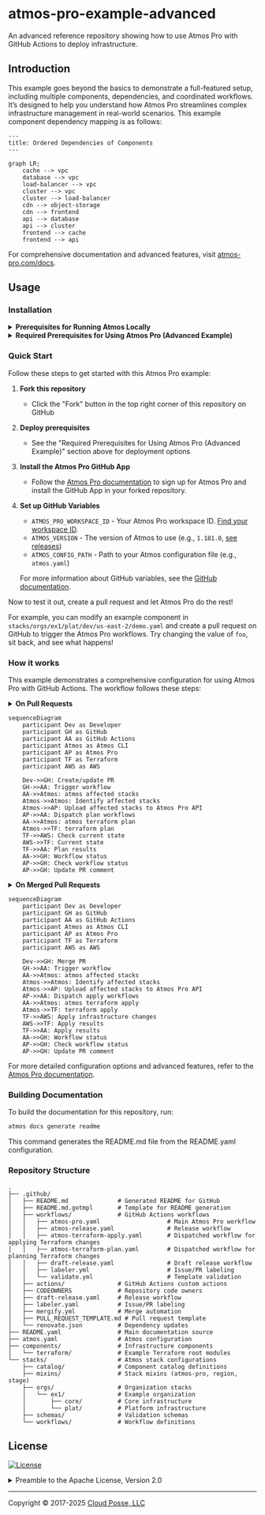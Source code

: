 # atmos-pro-example-advanced

An advanced reference repository showing how to use Atmos Pro with GitHub Actions to deploy infrastructure.

## Introduction

This example goes beyond the basics to demonstrate a full-featured setup, including multiple components, dependencies,
and coordinated workflows. It’s designed to help you understand how Atmos Pro streamlines complex infrastructure
management in real-world scenarios. This example component dependency mapping is as follows:

```mermaid
---
title: Ordered Dependencies of Components
---

graph LR;
    cache --> vpc
    database --> vpc
    load-balancer --> vpc
    cluster --> vpc
    cluster --> load-balancer
    cdn --> object-storage
    cdn --> frontend
    api --> database
    api --> cluster
    frontend --> cache
    frontend --> api
```

For comprehensive documentation and advanced features, visit [atmos-pro.com/docs](https://atmos-pro.com/docs).

## Usage

### Installation

<details>
<summary><strong>Prerequisites for Running Atmos Locally</strong></summary>

In order to trigger workflows from this GitHub repository, the Atmos Pro GitHub App will execute `atmos` on your behalf
in GitHub Actions. You do not need to install anything locally.

However if you wish to execute `atmos` locally, you will need to install:

- **Atmos** - For installation instructions, visit the [Atmos installation guide](https://atmos.tools/install)
- **Terraform or OpenTofu** - Atmos requires either Terraform or OpenTofu to be installed locally. For installation
  instructions:
  - Terraform: [Install Terraform](https://developer.hashicorp.com/terraform/downloads)
  - OpenTofu: [Install OpenTofu](https://opentofu.org/docs/intro/install/)

</details>

<details>
<summary><strong>Required Prerequisites for Using Atmos Pro (Advanced Example)</strong></summary>

The following prerequisites are **required** to use this advanced example with real infrastructure:

#### Required Infrastructure Components

This advanced example requires three infrastructure components to be deployed:

1. **Terraform State Backend** - Remote state storage (S3 bucket and DynamoDB table for state locking)
2. **Terraform Plan Storage Backend** - Plan file storage (S3 bucket and DynamoDB table for storing Terraform plans
   between planning and applying phases)
3. **GitHub OIDC Integration** - Secure authentication (GitHub OIDC provider and IAM roles for GitHub Actions to
   authenticate with AWS)

#### Deployment Options

You can deploy these infrastructure components using one of the following approaches:

**Option A: Use Terraform Components**

Our reference architecture documentation for AWS provides instructions for using Terraform to manage the S3 backend.

- For the Terraform state backend setup, see:
  [Initialize Terraform State Backend](https://docs.cloudposse.com/layers/accounts/initialize-tfstate/)
- For the plan storage setup, see:
  [Setup GitOps with GitHub Actions](https://docs.cloudposse.com/layers/gitops/setup-gitops-with-github-actions/)
- For the GitHub OIDC setup, see:
  [How to use GitHub OIDC with AWS](https://docs.cloudposse.com/layers/github-actions/github-oidc-with-aws/)

**Option B: Use the CloudFormation template**

CloudFormation is a practical, Infrastructure as Code Alternative for bootstrapping the Terraform backend. With our
CloudFormation template, you can:

- Deploy all three dependencies at once using the
  [CloudFormation template for Terraform backend](https://github.com/cloudposse/aws-cloudformation-terraform-backend)
- This template creates the S3 buckets, DynamoDB tables, and GitHub OIDC provider in a single deployment

</details>

### Quick Start

Follow these steps to get started with this Atmos Pro example:

1. **Fork this repository**

   - Click the "Fork" button in the top right corner of this repository on GitHub

2. **Deploy prerequisites**

   - See the "Required Prerequisites for Using Atmos Pro (Advanced Example)" section above for deployment options

3. **Install the Atmos Pro GitHub App**

   - Follow the [Atmos Pro documentation](https://atmos-pro.com/install) to sign up for Atmos Pro and install the GitHub
     App in your forked repository.

4. **Set up GitHub Variables**

   - `ATMOS_PRO_WORKSPACE_ID` - Your Atmos Pro workspace ID.
     [Find your workspace ID](https://atmos-pro.com/docs/configure/workspaces).
   - `ATMOS_VERSION` - The version of Atmos to use (e.g., `1.181.0`,
     [see releases](https://github.com/cloudposse/atmos/releases))
   - `ATMOS_CONFIG_PATH` - Path to your Atmos configuration file (e.g., `atmos.yaml`)

   For more information about GitHub variables, see the
   [GitHub documentation](https://docs.github.com/en/actions/how-tos/writing-workflows/choosing-what-your-workflow-does/store-information-in-variables).

Now to test it out, create a pull request and let Atmos Pro do the rest!

For example, you can modify an example component in `stacks/orgs/ex1/plat/dev/us-east-2/demo.yaml` and create a pull
request on GitHub to trigger the Atmos Pro workflows. Try changing the value of `foo`, sit back, and see what happens!

### How it works

This example demonstrates a comprehensive configuration for using Atmos Pro with GitHub Actions. The workflow follows
these steps:

<details>
<summary><strong>On Pull Requests</strong></summary>

When a pull request is created or updated, Atmos Pro triggers
[`atmos terraform plan`](.github/workflows/atmos-terraform-plan.yaml):

1. **Developer makes a change** - You modify your infrastructure code
2. **Code is pushed to feature branch** - Changes are committed and pushed
3. **GitHub Actions trigger Atmos affected stacks** - Atmos identifies which stacks are affected by your changes
4. **Atmos uploads affected stacks** - The affected stack configurations are uploaded to Atmos Pro
5. **Atmos Pro dispatches plan workflows** - Atmos Pro automatically runs `atmos terraform plan` for affected components
6. **Atmos Pro updates status comment** - Results are posted as a comment on your pull request

This gives you visibility into what changes will be made to your infrastructure before merging.

</details>

```mermaid
sequenceDiagram
    participant Dev as Developer
    participant GH as GitHub
    participant AA as GitHub Actions
    participant Atmos as Atmos CLI
    participant AP as Atmos Pro
    participant TF as Terraform
    participant AWS as AWS

    Dev->>GH: Create/update PR
    GH->>AA: Trigger workflow
    AA->>Atmos: atmos affected stacks
    Atmos->>Atmos: Identify affected stacks
    Atmos->>AP: Upload affected stacks to Atmos Pro API
    AP->>AA: Dispatch plan workflows
    AA->>Atmos: atmos terraform plan
    Atmos->>TF: terraform plan
    TF->>AWS: Check current state
    AWS->>TF: Current state
    TF->>AA: Plan results
    AA->>GH: Workflow status
    AP->>GH: Check workflow status
    AP->>GH: Update PR comment
```

<details>
<summary><strong>On Merged Pull Requests</strong></summary>

When a pull request is merged, Atmos Pro triggers
[`atmos terraform apply`](.github/workflows/atmos-terraform-apply.yaml):

1. **Pull request is merged** - Your changes are merged into the main branch
2. **GitHub Actions trigger Atmos affected stacks** - Atmos identifies which stacks need to be updated
3. **Atmos uploads affected stacks** - The affected stack configurations are uploaded to Atmos Pro
4. **Atmos Pro dispatches apply workflows** - Atmos Pro automatically runs `atmos terraform apply` for affected
   components
5. **Atmos Pro updates status comment** - Deployment results are posted as a comment on the merged PR

This ensures your infrastructure changes are automatically deployed when code is merged.

</details>

```mermaid
sequenceDiagram
    participant Dev as Developer
    participant GH as GitHub
    participant AA as GitHub Actions
    participant Atmos as Atmos CLI
    participant AP as Atmos Pro
    participant TF as Terraform
    participant AWS as AWS

    Dev->>GH: Merge PR
    GH->>AA: Trigger workflow
    AA->>Atmos: atmos affected stacks
    Atmos->>Atmos: Identify affected stacks
    Atmos->>AP: Upload affected stacks to Atmos Pro API
    AP->>AA: Dispatch apply workflows
    AA->>Atmos: atmos terraform apply
    Atmos->>TF: terraform apply
    TF->>AWS: Apply infrastructure changes
    AWS->>TF: Apply results
    TF->>AA: Apply results
    AA->>GH: Workflow status
    AP->>GH: Check workflow status
    AP->>GH: Update PR comment
```

For more detailed configuration options and advanced features, refer to the
[Atmos Pro documentation](https://atmos-pro.com/docs).

### Building Documentation

To build the documentation for this repository, run:

```bash
atmos docs generate readme
```

This command generates the README.md file from the README.yaml configuration.

### Repository Structure

```
.
├── .github/
│   ├── README.md              # Generated README for GitHub
│   ├── README.md.gotmpl       # Template for README generation
│   ├── workflows/             # GitHub Actions workflows
│   │   ├── atmos-pro.yaml                   # Main Atmos Pro workflow
│   │   ├── atmos-release.yaml               # Release workflow
│   │   ├── atmos-terraform-apply.yaml       # Dispatched workflow for applying Terraform changes
│   │   ├── atmos-terraform-plan.yaml        # Dispatched workflow for planning Terraform changes
│   │   ├── draft-release.yaml               # Draft release workflow
│   │   ├── labeler.yml                      # Issue/PR labeling
│   │   └── validate.yml                     # Template validation
│   ├── actions/               # GitHub Actions custom actions
│   ├── CODEOWNERS             # Repository code owners
│   ├── draft-release.yaml     # Release workflow
│   ├── labeler.yaml           # Issue/PR labeling
│   ├── mergify.yml            # Merge automation
│   ├── PULL_REQUEST_TEMPLATE.md # Pull request template
│   └── renovate.json          # Dependency updates
├── README.yaml                # Main documentation source
├── atmos.yaml                 # Atmos configuration
├── components/                # Infrastructure components
│   └── terraform/             # Example Terraform root modules
└── stacks/                    # Atmos stack configurations
    ├── catalog/               # Component catalog definitions
    ├── mixins/                # Stack mixins (atmos-pro, region, stage)
    ├── orgs/                  # Organization stacks
    │   └── ex1/               # Example organization
    │       ├── core/          # Core infrastructure
    │       └── plat/          # Platform infrastructure
    ├── schemas/               # Validation schemas
    └── workflows/             # Workflow definitions
```

## License

<a href="https://opensource.org/licenses/Apache-2.0"><img src="https://img.shields.io/badge/License-Apache%202.0-blue.svg?style=for-the-badge" alt="License"></a>

<details>
<summary>Preamble to the Apache License, Version 2.0</summary>
<br/>
<br/>

```text
Licensed to the Apache Software Foundation (ASF) under one
or more contributor license agreements.  See the NOTICE file
distributed with this work for additional information
regarding copyright ownership.  The ASF licenses this file
to you under the Apache License, Version 2.0 (the
"License"); you may not use this file except in compliance
with the License.  You may obtain a copy of the License at

  https://www.apache.org/licenses/LICENSE-2.0

Unless required by applicable law or agreed to in writing,
software distributed under the License is distributed on an
"AS IS" BASIS, WITHOUT WARRANTIES OR CONDITIONS OF ANY
KIND, either express or implied.  See the License for the
specific language governing permissions and limitations
under the License.
```

</details>

---

Copyright © 2017-2025 [Cloud Posse, LLC](https://cpco.io/copyright)
